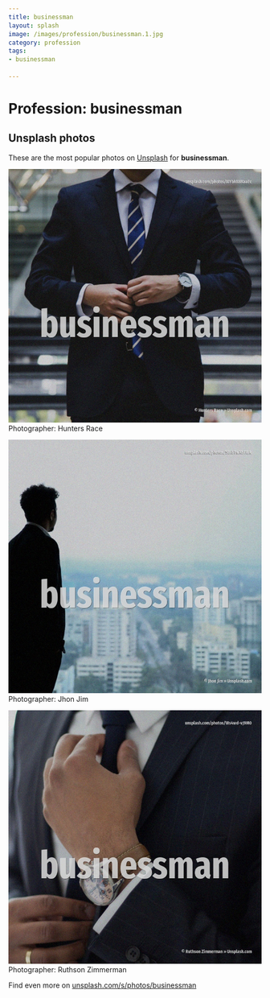```yaml
---
title: businessman
layout: splash
image: /images/profession/businessman.1.jpg
category: profession
tags:
- businessman

---
```

# Profession: businessman

  

 
## Unsplash photos
These are the most popular photos on [Unsplash](https://unsplash.com) for **businessman**.
 
![businessman](/images/profession/businessman.1.jpg)
Photographer:  Hunters Race
 
![businessman](/images/profession/businessman.2.jpg)
Photographer:  Jhon Jim
 
![businessman](/images/profession/businessman.3.jpg)
Photographer:  Ruthson Zimmerman
 
Find even more on [unsplash.com/s/photos/businessman](https://unsplash.com/s/photos/businessman)
 
